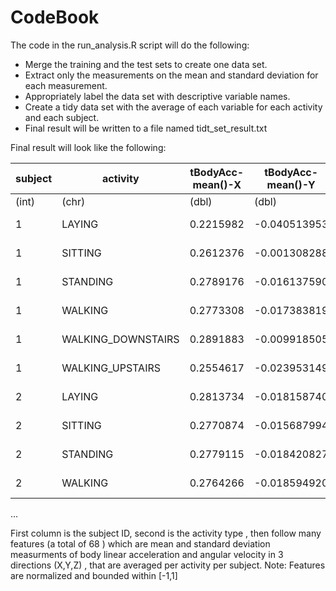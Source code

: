 # CodeBook

The code in the run_analysis.R script will do the following:
* Merge the training and the test sets to create one data set.
* Extract only the measurements on the mean and standard deviation for each measurement. 
* Appropriately label the data set with descriptive variable names. 
* Create a tidy data set with the average of each variable for each activity and each subject.
* Final result will be written to a file named tidt_set_result.txt

Final result will look like the following:

 subject   |         activity  | tBodyAcc-mean()-X |tBodyAcc-mean()-Y |tBodyAcc-mean()-Z   ...
 ----------|-------------------|-------------------|------------------|---------------
     (int) |             (chr) |            (dbl)  |           (dbl)  |           (dbl)
         1 |            LAYING |        0.2215982  |    -0.040513953  |      -0.1132036   ...
         1 |           SITTING |        0.2612376  |    -0.001308288  |      -0.1045442   ...
         1 |          STANDING |        0.2789176  |    -0.016137590  |      -0.1106018   ...
         1 |           WALKING |        0.2773308  |    -0.017383819  |      -0.1111481   ...
         1 |WALKING_DOWNSTAIRS |        0.2891883  |    -0.009918505  |      -0.1075662   ...
         1 |  WALKING_UPSTAIRS |        0.2554617  |    -0.023953149  |      -0.0973020   ...
         2 |            LAYING |        0.2813734  |    -0.018158740  |      -0.1072456   ...
         2 |           SITTING |        0.2770874  |    -0.015687994  |      -0.1092183   ...
         2 |          STANDING |        0.2779115  |    -0.018420827  |      -0.1059085   ...
         2 |           WALKING |        0.2764266  |    -0.018594920  |      -0.1055004   ...
...

First column is the subject ID, second is the activity type , then follow many features (a total of 68 ) which are mean and standard deviation measurments of body linear acceleration and angular velocity in 3 directions (X,Y,Z)  , that are averaged per activity per subject.
Note: Features are normalized and bounded within [-1,1]
